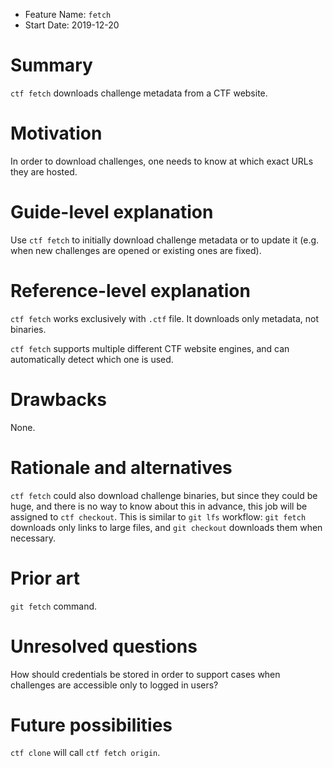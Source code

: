 - Feature Name: `fetch`
- Start Date: 2019-12-20

# Summary
[summary]: #summary

`ctf fetch` downloads challenge metadata from a CTF website.

# Motivation
[motivation]: #motivation

In order to download challenges, one needs to know at which exact URLs they are hosted.

# Guide-level explanation
[guide-level-explanation]: #guide-level-explanation

Use `ctf fetch` to initially download challenge metadata or to update it (e.g. when new challenges are opened or
existing ones are fixed).

# Reference-level explanation
[reference-level-explanation]: #reference-level-explanation

`ctf fetch` works exclusively with `.ctf` file. It downloads only metadata, not binaries.

`ctf fetch` supports multiple different CTF website engines, and can automatically detect which one is used.

# Drawbacks
[drawbacks]: #drawbacks

None.

# Rationale and alternatives
[rationale-and-alternatives]: #rationale-and-alternatives

`ctf fetch` could also download challenge binaries, but since they could be huge, and there is no way to know about this
in advance, this job will be assigned to `ctf checkout`. This is similar to `git lfs` workflow: `git fetch` downloads
only links to large files, and `git checkout` downloads them when necessary.

# Prior art
[prior-art]: #prior-art

`git fetch` command.

# Unresolved questions
[unresolved-questions]: #unresolved-questions

How should credentials be stored in order to support cases when challenges are accessible only to logged in users?

# Future possibilities
[future-possibilities]: #future-possibilities

`ctf clone` will call `ctf fetch origin`.
